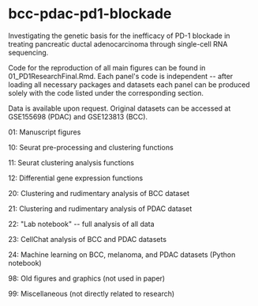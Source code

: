 # bcc-pdac-pd1-blockade
Investigating the genetic basis for the inefficacy of PD-1 blockade in treating pancreatic ductal adenocarcinoma through single-cell RNA sequencing.


Code for the reproduction of all main figures can be found in 01_PD1ResearchFinal.Rmd. Each panel's code is independent -- after loading all necessary packages and datasets each panel can be produced solely with the code listed under the corresponding section. 

Data is available upon request. Original datasets can be accessed at GSE155698 (PDAC) and GSE123813 (BCC).

01: Manuscript figures


10: Seurat pre-processing and clustering functions

11: Seurat clustering analysis functions

12: Differential gene expression functions


20: Clustering and rudimentary analysis of BCC dataset

21: Clustering and rudimentary analysis of PDAC dataset

22: "Lab notebook" -- full analysis of all data

23: CellChat analysis of BCC and PDAC datasets

24: Machine learning on BCC, melanoma, and PDAC datasets (Python notebook)


98: Old figures and graphics (not used in paper)

99: Miscellaneous (not directly related to research)
